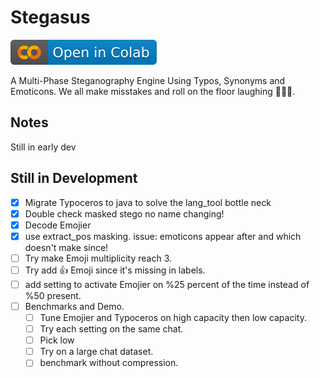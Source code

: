 # Stegasus

[![Open In Colab](ColabBadge.svg)](https://colab.research.google.com/github/NasoohOlabi/Stegasus/blob/main/Stegasus.ipynb)

A Multi-Phase Steganography Engine Using Typos, Synonyms and Emoticons.
We all make misstakes and roll on the floor laughing 🤣🤣🤣.

## Notes

 Still in early dev

## Still in Development

- [X] Migrate Typoceros to java to solve the lang_tool bottle neck
- [X] Double check masked stego no name changing!
- [X] Decode Emojier
- [X] use extract_pos masking. issue: emoticons appear after and which doesn't make since!
- [ ] Try make Emoji multiplicity reach 3.
- [ ] Try add 👍 Emoji since it's missing in labels.
- [ ] add setting to activate Emojier on %25 percent of the time instead of %50 present.
- [ ] Benchmarks and Demo.
  - [ ] Tune Emojier and Typoceros on high capacity then low capacity.
  - [ ] Try each setting on the same chat.
  - [ ] Pick low
  - [ ] Try on a large chat dataset.
  - [ ] benchmark without compression.
